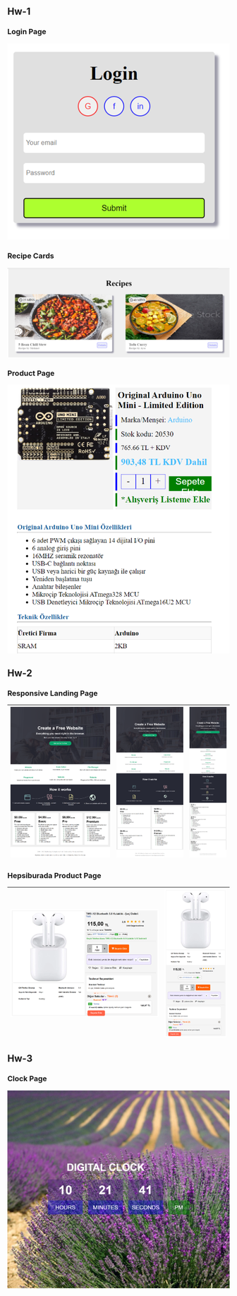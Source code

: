 
## Hw-1

### Login Page

![login](https://github.com/emincingoz/Client-Side-Web-Technologies/blob/main/images/login.png?raw=true)

### Recipe Cards

![recipe](https://github.com/emincingoz/Client-Side-Web-Technologies/blob/main/images/cards.png?raw=true)

### Product Page

![product](https://github.com/emincingoz/Client-Side-Web-Technologies/blob/main/images/productPage.png?raw=true)

## Hw-2

### Responsive Landing Page

| ![landingpage](https://github.com/emincingoz/Client-Side-Web-Technologies/blob/main/images/landingpage.png?raw=true) | ![landingpage2](https://github.com/emincingoz/Client-Side-Web-Technologies/blob/main/images/landingpage2.png?raw=true) | ![landingpage3](https://github.com/emincingoz/Client-Side-Web-Technologies/blob/main/images/landingpage3.png?raw=true) |
|---------|---------|----------|

### Hepsiburada Product Page

| ![ppage](https://github.com/emincingoz/Client-Side-Web-Technologies/blob/main/images/hepsiburadaProductPage.png?raw=true) | ![ppage2](https://github.com/emincingoz/Client-Side-Web-Technologies/blob/main/images/hepsiburadaProductPage2.png?raw=true) |
|-------|------|

## Hw-3

### Clock Page

![clock](https://github.com/emincingoz/Client-Side-Web-Technologies/blob/main/images/clockPage.png?raw=true)
